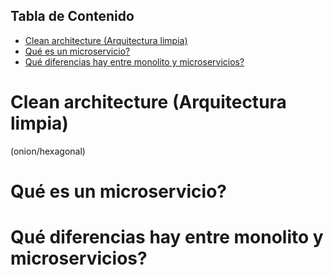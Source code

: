 ## Tabla de Contenido

- [Clean architecture (Arquitectura limpia)](#clean-architecture-arquitectura-limpia)
- [Qué es un microservicio?](#qué-es-un-microservicio)
- [Qué diferencias hay entre monolito y microservicios?](#qué-diferencias-hay-entre-monolito-y-microservicios)

# Clean architecture (Arquitectura limpia)
(onion/hexagonal)

# Qué es un microservicio?

# Qué diferencias hay entre monolito y microservicios?

